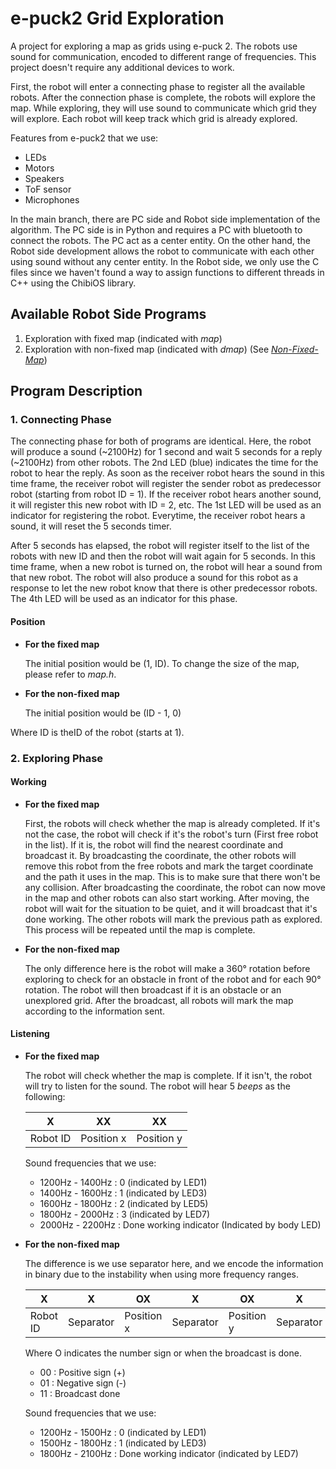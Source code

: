 # e-puck2 Grid Exploration

A project for exploring a map as grids using e-puck 2. The robots use sound for communication, encoded to different
range of frequencies. This project doesn't require any additional devices to work.

First, the robot will enter a connecting phase to register all the available robots. After the connection phase is
complete, the robots will explore the map. While exploring, they will use sound to communicate which grid they will
explore. Each robot will keep track which grid is already explored.

Features from e-puck2 that we use:
* LEDs
* Motors
* Speakers
* ToF sensor
* Microphones

In the main branch, there are PC side and Robot side implementation of the algorithm. The PC side is in Python and
requires a PC with bluetooth to connect the robots. The PC act as a center entity. On the other hand, the Robot side
development allows the robot to communicate with each other using sound without any center entity. In the Robot side,
we only use the C files since we haven't found a way to assign functions to different threads in C++ using the ChibiOS
library.

## Available Robot Side Programs
1. Exploration with fixed map (indicated with *map*)
2. Exploration with non-fixed map (indicated with *dmap*) (See *[Non-Fixed-Map](https://github.com/ryanaurelio/epuck-grid-exploration/tree/Non-Fixed-Map)*)

## Program Description

### 1. Connecting Phase

The connecting phase for both of programs are identical. Here, the robot will produce a sound (~2100Hz) for 1 second and
wait 5 seconds for a reply (~2100Hz) from other robots. The 2nd LED (blue) indicates the time for the robot to hear the
reply. As soon as the receiver robot hears the sound in this time frame, the receiver robot will register the sender
robot as predecessor robot (starting from robot ID = 1). If the receiver robot hears another sound, it will register
this new robot with ID = 2, etc. The 1st LED will be used as an indicator for registering the robot. Everytime, the
receiver robot hears a sound, it will reset the 5 seconds timer.

After 5 seconds has elapsed, the robot will register itself to the list of the robots with new ID and then the robot
will wait again for 5 seconds. In this time frame, when a new robot is turned on, the robot will hear a sound from that
new robot. The robot will also produce a sound for this robot as a response to let the new robot know that there is
other predecessor robots. The 4th LED will be used as an indicator for this phase.

#### Position
* **For the fixed map** 

   The initial position would be (1, ID). To change the size of the map, please refer to *map.h*.

* **For the non-fixed map**

    The initial position would be (ID - 1, 0)

Where ID is theID of the robot (starts at 1).

### 2. Exploring Phase

#### Working

* **For the fixed map**

  First, the robots will check whether the map is already completed. If it's not the case, the robot will check if it's
  the robot's turn (First free robot in the list). If it is, the robot will find the nearest coordinate and broadcast
  it. By broadcasting the coordinate, the other robots will remove this robot from the free robots and mark the target
  coordinate and the path it uses in the map. This is to make sure that there won't be any collision. After broadcasting
  the coordinate, the robot can now move in the map and other robots can also start working. After moving, the robot
  will wait for the situation to be quiet, and it will broadcast that it's done working. The other robots will mark the
  previous path as explored. This process will be repeated until the map is complete.


* **For the non-fixed map**

  The only difference here is the robot will make a 360° rotation before exploring to check for an obstacle in front of
  the robot and for each 90° rotation. The robot will then broadcast if it is an obstacle or an unexplored grid. After
  the broadcast, all robots will mark the map according to the information sent.

#### Listening

* **For the fixed map**

  The robot will check whether the map is complete. If it isn't, the robot will try to listen for the sound. The robot
  will hear 5 *beeps* as the following:

  | X        | XX         | XX         |
  |----------|------------|------------|
  | Robot ID | Position x | Position y |

  Sound frequencies that we use:
  * 1200Hz - 1400Hz : 0 (indicated by LED1)
  * 1400Hz - 1600Hz : 1 (indicated by LED3)
  * 1600Hz - 1800Hz : 2 (indicated by LED5)
  * 1800Hz - 2000Hz : 3 (indicated by LED7)
  * 2000Hz - 2200Hz : Done working indicator (Indicated by body LED)
  

* **For the non-fixed map**

  The difference is we use separator here, and we encode the information in binary due to the instability when using
  more frequency ranges.

  | X        | X         | OX         | X         | OX         | X         |
  |----------|-----------|------------|-----------|------------|-----------|
  | Robot ID | Separator | Position x | Separator | Position y | Separator |

  Where O indicates the number sign or when the broadcast is done.
  * 00 : Positive sign (+)
  * 01 : Negative sign (-)
  * 11 : Broadcast done

  Sound frequencies that we use:
  * 1200Hz - 1500Hz : 0 (indicated by LED1)
  * 1500Hz - 1800Hz : 1 (indicated by LED3)
  * 1800Hz - 2100Hz : Done working indicator (indicated by LED7)
